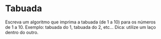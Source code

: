 # Tabuada
Escreva um algoritmo que imprima a tabuada (de 1 a 10) para os números de 1 a 10. Exemplo: tabuada do 1, tabuada do 2, etc... Dica: utilize um laço dentro do outro.
